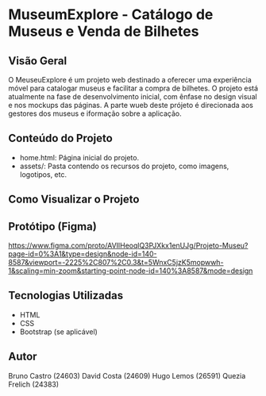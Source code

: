 # MuseumExplore - Catálogo de Museus e Venda de Bilhetes

## Visão Geral

O MeuseuExplore é um projeto web destinado a oferecer uma experiência móvel para catalogar museus e facilitar a compra de bilhetes. 
O projeto está atualmente na fase de desenvolvimento inicial, com ênfase no design visual e nos mockups das páginas.
A parte wueb deste prójeto é direcionada aos gestores dos museus e iformação sobre a aplicação.

## Conteúdo do Projeto

- home.html: Página inicial do projeto.
- assets/: Pasta contendo os recursos do projeto, como imagens, logotipos, etc.

## Como Visualizar o Projeto


## Protótipo (Figma)

https://www.figma.com/proto/AVIlHeoqlQ3PJXkx1enUJg/Projeto-Museu?page-id=0%3A1&type=design&node-id=140-8587&viewport=-2225%2C807%2C0.3&t=5WnxC5jzK5mopwwh-1&scaling=min-zoom&starting-point-node-id=140%3A8587&mode=design


## Tecnologias Utilizadas

- HTML
- CSS
- Bootstrap (se aplicável)

## Autor

Bruno Castro (24603) 
David Costa (24609) 
Hugo Lemos (26591) 
Quezia Frelich (24383)